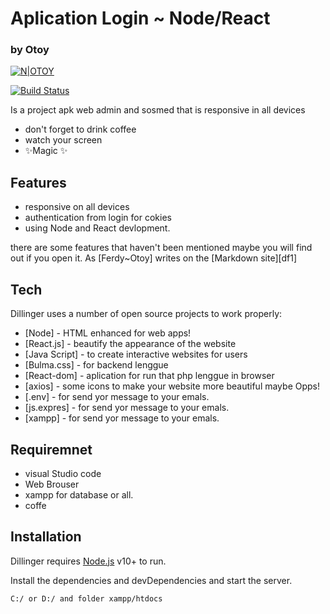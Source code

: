 # Aplication Login ~ Node/React
### by Otoy

[![N|OTOY](https://cldup.com/dTxpPi9lDf.thumb.png)](https://nodesource.com/products/nsolid)

[![Build Status](https://travis-ci.org/joemccann/dillinger.svg?branch=master)](https://travis-ci.org/joemccann/dillinger)

Is a project apk web admin and sosmed that is responsive in all devices

- don't forget to drink coffee
- watch your screen
- ✨Magic ✨

## Features

- responsive on all devices
- authentication from login for cokies
- using Node and React devlopment.

there are some features that haven't been mentioned maybe you will find out if you open it.
As [Ferdy~Otoy] writes on the [Markdown site][df1]
## Tech

Dillinger uses a number of open source projects to work properly:

- [Node] - HTML enhanced for web apps!
- [React.js] - beautify the appearance of the website
- [Java Script] - to create interactive websites for users
- [Bulma.css] - for backend lenggue 
- [React-dom] - aplication for run that php lenggue in browser
- [axios] - some icons to make your website more beautiful maybe Opps!
- [.env] - for send yor message to your emals.
- [js.expres] - for send yor message to your emals.
- [xampp] - for send yor message to your emals.

## Requiremnet

- visual Studio code
- Web Brouser
- xampp for database or all.
- coffe


## Installation

Dillinger requires [Node.js](https://nodejs.org/) v10+ to run.

Install the dependencies and devDependencies and start the server.

```sh
C:/ or D:/ and folder xampp/htdocs
```


